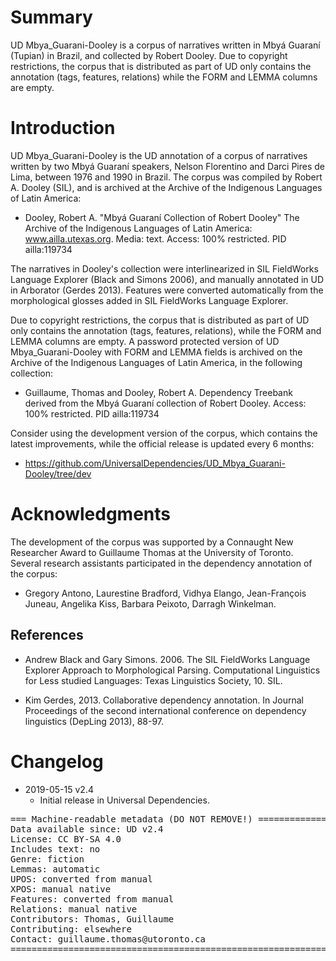 # Summary

UD Mbya_Guarani-Dooley is a corpus of narratives written in Mbyá Guaraní (Tupian) in Brazil, and collected by Robert Dooley. Due to copyright restrictions, the corpus that is distributed as part of UD only contains the annotation (tags, features, relations) while the FORM and LEMMA columns are empty.

# Introduction

UD Mbya_Guarani-Dooley is the UD annotation of a corpus of narratives written by two Mbyá Guaraní speakers, Nelson Florentino and Darci Pires de Lima, between 1976 and 1990 in Brazil. The corpus was compiled by Robert A. Dooley (SIL), and is archived at the Archive of the Indigenous Languages of Latin America:

* Dooley, Robert A. "Mbyá Guaraní Collection of Robert Dooley" The Archive of the Indigenous Languages of Latin America: www.ailla.utexas.org. Media: text. Access: 100% restricted. PID ailla:119734

The narratives in Dooley's collection were interlinearized in SIL FieldWorks Language Explorer (Black and Simons 2006), and manually annotated in UD in Arborator (Gerdes 2013). Features were converted automatically from the morphological glosses added in SIL FieldWorks Language Explorer.

Due to copyright restrictions, the corpus that is distributed as part of UD only contains the annotation (tags, features, relations), while the FORM and LEMMA columns are empty. A password protected version of UD Mbya_Guarani-Dooley with FORM and LEMMA fields is archived on the Archive of the Indigenous Languages of Latin America, in the following collection:

* Guillaume, Thomas and Dooley, Robert A. Dependency Treebank derived from the Mbyá Guaraní collection of Robert Dooley. Access: 100% restricted. PID ailla:119734

Consider using the development version of the corpus, which contains the latest improvements, while the official release is updated every 6 months:

* https://github.com/UniversalDependencies/UD_Mbya_Guarani-Dooley/tree/dev

# Acknowledgments

The development of the corpus was supported by a Connaught New Researcher Award to Guillaume Thomas at the University of Toronto. Several research assistants participated in the dependency annotation of the corpus:

* Gregory Antono, Laurestine Bradford, Vidhya Elango, Jean-François Juneau, Angelika Kiss, Barbara Peixoto, Darragh Winkelman.

## References

* Andrew Black and Gary Simons. 2006. The SIL FieldWorks Language Explorer Approach to Morphological Parsing. Computational Linguistics for Less studied Languages: Texas Linguistics Society, 10. SIL.

* Kim Gerdes, 2013. Collaborative dependency annotation. In Journal Proceedings of the second international conference on dependency linguistics (DepLing 2013), 88-97.


# Changelog

* 2019-05-15 v2.4
  * Initial release in Universal Dependencies.

<pre>
=== Machine-readable metadata (DO NOT REMOVE!) ================================
Data available since: UD v2.4
License: CC BY-SA 4.0
Includes text: no
Genre: fiction
Lemmas: automatic
UPOS: converted from manual
XPOS: manual native
Features: converted from manual
Relations: manual native
Contributors: Thomas, Guillaume
Contributing: elsewhere
Contact: guillaume.thomas@utoronto.ca
===============================================================================
</pre>
